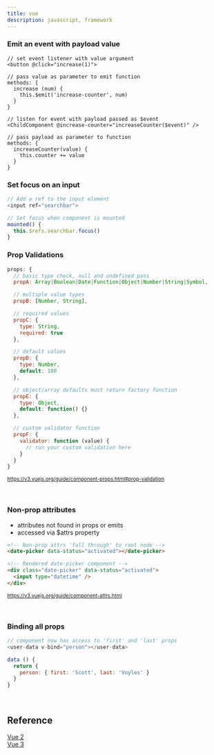 ```yaml
---
title: vue
description: javascript, framework
---
```


### Emit an event with payload value

```js[child]
// set event listener with value argument
<button @click="increase(1)">

// pass value as parameter to emit function
methods: {
  increase (num) {
    this.$emit('increase-counter', num)
  }
}
```

```js[parent]
// listen for event with payload passed as $event
<ChildComponent @increase-counter="increaseCounter($event)" />

// pass payload as parameter to function
methods: {
  increaseCounter(value) {
    this.counter += value
  }
}
```

### Set focus on an input

```js
// Add a ref to the input element
<input ref="searchbar">

// Set focus when component is mounted
mounted() {
  this.$refs.searchbar.focus()
}
```

### Prop Validations

```js
props: {
  // basic type check, null and undefined pass
  propA: Array|Boolean|Date|Function|Object|Number|String|Symbol,

  // multiple value types
  propB: [Number, String],

  // required values
  propC: {
    type: String,
    required: true
  },

  // default values
  propD: {
    type: Number,
    default: 100
  },

  // object/array defaults must return factory function
  propE: {
    type: Object,
    default: function() {}
  },

  // custom validator function
  propF: {
    validator: function (value) {
      // run your custom validation here
    }
  }
}
```

<small>https://v3.vuejs.org/guide/component-props.html#prop-validation</small>

<br />

### Non-prop attributes

- attributes not found in props or emits
- accessed via $attrs property

```html
<!-- Non-prop attrs 'fall through' to root node -->
<date-picker data-status="activated"></date-picker>

<!-- Rendered date-picker component -->
<div class="date-picker" data-status="activated">
  <input type="datetime" />
</div>
```

<small>https://v3.vuejs.org/guide/component-attrs.html</small>

<br />

### Binding all props

```js
// component now has access to 'first' and 'last' props
<user-data v-bind="person"></user-data>

data () {
  return {
    person: { first: 'Scott', last: 'Voyles' }
  }
}
```

<br />

## Reference

[Vue 2](https://vuejs.org)<br />
[Vue 3](https://v3.vuejs.org)<br />
